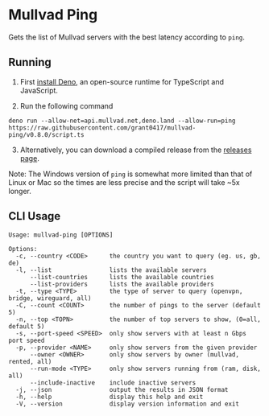 # Mullvad Ping

Gets the list of Mullvad servers with the best latency according to `ping`.

## Running

1. First
   [install Deno](https://docs.deno.com/runtime/manual/getting_started/installation),
   an open-source runtime for TypeScript and JavaScript.

2. Run the following command

```shell
deno run --allow-net=api.mullvad.net,deno.land --allow-run=ping https://raw.githubusercontent.com/grant0417/mullvad-ping/v0.8.0/script.ts
```

3. Alternatively, you can download a compiled release from the
   [releases page](https://github.com/grant0417/mullvad-ping/releases/).

Note: The Windows version of `ping` is somewhat more limited than that of Linux
or Mac so the times are less precise and the script will take ~5x longer.

## CLI Usage

```
Usage: mullvad-ping [OPTIONS]

Options:
  -c, --country <CODE>      the country you want to query (eg. us, gb, de)
  -l, --list                lists the available servers
      --list-countries      lists the available countries
      --list-providers      lists the available providers
  -t, --type <TYPE>         the type of server to query (openvpn, bridge, wireguard, all)
  -C, --count <COUNT>       the number of pings to the server (default 5)
  -n, --top <TOPN>          the number of top servers to show, (0=all, default 5)
  -s, --port-speed <SPEED>  only show servers with at least n Gbps port speed
  -p, --provider <NAME>     only show servers from the given provider
      --owner <OWNER>       only show servers by owner (mullvad, rented, all)
      --run-mode <TYPE>     only show servers running from (ram, disk, all)
      --include-inactive    include inactive servers
  -j, --json                output the results in JSON format
  -h, --help                display this help and exit
  -V, --version             display version information and exit
```

